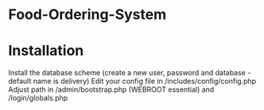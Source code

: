 # Food-Ordering-System


# Installation

  Install the database scheme (create a new user, password and database - default name is delivery)
  Edit your config file in /includes/config/config.php
  Adjust path in /admin/bootstrap.php (WEBROOT essential) and /login/globals.php
  
  
